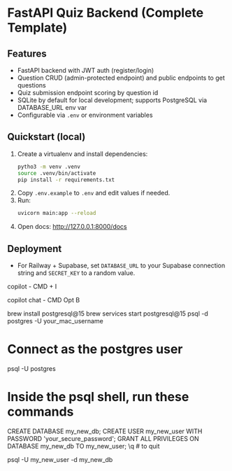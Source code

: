 # FastAPI Quiz Backend (Complete Template)

## Features
- FastAPI backend with JWT auth (register/login)
- Question CRUD (admin-protected endpoint) and public endpoints to get questions
- Quiz submission endpoint scoring by question id
- SQLite by default for local development; supports PostgreSQL via DATABASE_URL env var
- Configurable via `.env` or environment variables

## Quickstart (local)
1. Create a virtualenv and install dependencies:
   ```bash
   pytho3 -m venv .venv
   source .venv/bin/activate
   pip install -r requirements.txt
   ```
2. Copy `.env.example` to `.env` and edit values if needed.
3. Run:
   ```bash
   uvicorn main:app --reload
   ```
4. Open docs: http://127.0.0.1:8000/docs

## Deployment
- For Railway + Supabase, set `DATABASE_URL` to your Supabase connection string and `SECRET_KEY` to a random value.


copilot - CMD + I


copilot chat - CMD Opt B


brew install postgresql@15
brew services start postgresql@15
psql -d postgres -U your_mac_username

# Connect as the postgres user
psql -U postgres
# Inside the psql shell, run these commands
CREATE DATABASE my_new_db;
CREATE USER my_new_user WITH PASSWORD 'your_secure_password';
GRANT ALL PRIVILEGES ON DATABASE my_new_db TO my_new_user;
\q # to quit

psql -U my_new_user -d my_new_db